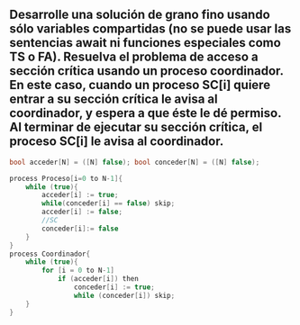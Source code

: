 ## Desarrolle una solución de grano fino usando sólo variables compartidas (no se puede usar las sentencias await ni funciones especiales como TS o FA). Resuelva el problema de acceso a sección crítica usando un proceso coordinador. En este caso, cuando un proceso SC[i] quiere entrar a su sección crítica le avisa al coordinador, y espera a que éste le dé permiso. Al terminar de ejecutar su sección crítica, el proceso SC[i] le avisa al coordinador. 

```c
bool acceder[N] = ([N] false); bool conceder[N] = ([N] false);

process Proceso[i=0 to N-1]{
    while (true){
        acceder[i] := true;
        while(conceder[i] == false) skip;
        acceder[i] := false;
        //SC
        conceder[i]:= false
    }
}
process Coordinador{
    while (true){
        for [i = 0 to N-1]
            if (acceder[i]) then
                conceder[i] := true;
                while (conceder[i]) skip;
    }
}
```
